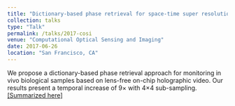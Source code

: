 ```yaml
---
title: "Dictionary-based phase retrieval for space-time super resolution using lens-free on-chip holographic video"
collection: talks
type: "Talk"
permalink: /talks/2017-cosi
venue: "Computational Optical Sensing and Imaging"
date: 2017-06-26
location: "San Francisco, CA"
---
```

We propose a dictionary-based phase retrieval approach for monitoring in vivo biological samples based on lens-free on-chip holographic video. Our results present a temporal increase of 9× with 4×4 sub-sampling. 
[[Summarized here]](https://pdfs.semanticscholar.org/b6fb/034b8b8ac40f9819dc8919dce6439c232ff5.pdf)
